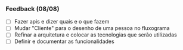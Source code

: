 ### Feedback (08/08)

- [ ] Fazer apis e dizer quais e o que fazem
- [ ] Mudar "Cliente" para o desenho de uma pessoa no fluxograma
- [ ] Refinar a arquitetura e colocar as tecnologias que serão utilizadas
- [ ] Definir e documentar as funcionalidades
